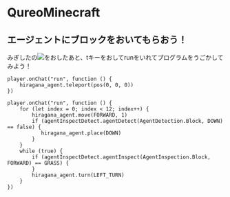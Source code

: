 # QureoMinecraft

## エージェントにブロックをおいてもらおう！

みぎしたの![](https://raw.githubusercontent.com/camp-minecraft/TechkidsCampTutorial/master/images/playbutton.png)をおしたあと、tキーをおしてrunをいれてプログラムをうごかしてみよう！

```template
player.onChat("run", function () {
    hiragana_agent.teleport(pos(0, 0, 0))
})

```

```ghost
player.onChat("run", function () {
    for (let index = 0; index < 12; index++) {
        hiragana_agent.move(FORWARD, 1)
        if (agentInspectDetect.agentDetect(AgentDetection.Block, DOWN) == false) {
           hiragana_agent.place(DOWN)
        }
    }
    while (true) {
        if (agentInspectDetect.agentInspect(AgentInspection.Block, FORWARD) == GRASS) {
        }
        hiragana_agent.turn(LEFT_TURN)
    }
})

```